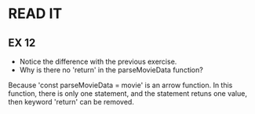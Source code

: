 # READ IT
## EX 12
* Notice the difference with the previous exercise.
* Why is there no 'return' in the parseMovieData function?

Because 'const parseMovieData = movie' is an arrow function. In this function, there is only one statement, and the statement retuns one value, then keyword 'return' can be removed. 